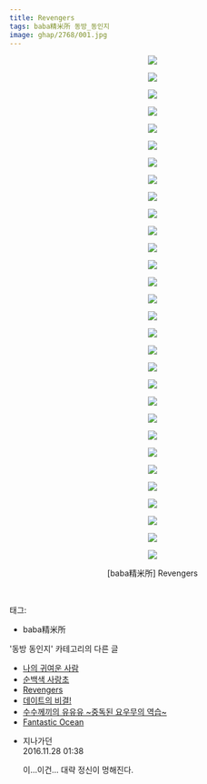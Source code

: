 ```yaml
---
title: Revengers
tags: baba精米所 동방_동인지
image: ghap/2768/001.jpg
---
```

<div class="article">
<p style="text-align: center; clear: none; float: none;"><img src="{{ site.nasurl }}/ghap/2768/001.jpg"/></p>
<p style="text-align: center; clear: none; float: none;"><img src="{{ site.nasurl }}/ghap/2768/002.jpg"/></p>
<p style="text-align: center; clear: none; float: none;"><img src="{{ site.nasurl }}/ghap/2768/003.jpg"/></p>
<p style="text-align: center; clear: none; float: none;"><img src="{{ site.nasurl }}/ghap/2768/004.jpg"/></p>
<p style="text-align: center; clear: none; float: none;"><img src="{{ site.nasurl }}/ghap/2768/005.jpg"/></p>
<p style="text-align: center; clear: none; float: none;"><img src="{{ site.nasurl }}/ghap/2768/006.jpg"/></p>
<p style="text-align: center; clear: none; float: none;"><img src="{{ site.nasurl }}/ghap/2768/007.jpg"/></p>
<p style="text-align: center; clear: none; float: none;"><img src="{{ site.nasurl }}/ghap/2768/008.jpg"/></p>
<p style="text-align: center; clear: none; float: none;"><img src="{{ site.nasurl }}/ghap/2768/009.jpg"/></p>
<p style="text-align: center; clear: none; float: none;"><img src="{{ site.nasurl }}/ghap/2768/010.jpg"/></p>
<p style="text-align: center; clear: none; float: none;"><img src="{{ site.nasurl }}/ghap/2768/011.jpg"/></p>
<p style="text-align: center; clear: none; float: none;"><img src="{{ site.nasurl }}/ghap/2768/012.jpg"/></p>
<p style="text-align: center; clear: none; float: none;"><img src="{{ site.nasurl }}/ghap/2768/013.jpg"/></p>
<p style="text-align: center; clear: none; float: none;"><img src="{{ site.nasurl }}/ghap/2768/014.jpg"/></p>
<p style="text-align: center; clear: none; float: none;"><img src="{{ site.nasurl }}/ghap/2768/015.jpg"/></p>
<p style="text-align: center; clear: none; float: none;"><img src="{{ site.nasurl }}/ghap/2768/016.jpg"/></p>
<p style="text-align: center; clear: none; float: none;"><img src="{{ site.nasurl }}/ghap/2768/017.jpg"/></p>
<p style="text-align: center; clear: none; float: none;"><img src="{{ site.nasurl }}/ghap/2768/018.jpg"/></p>
<p style="text-align: center; clear: none; float: none;"><img src="{{ site.nasurl }}/ghap/2768/019.jpg"/></p>
<p style="text-align: center; clear: none; float: none;"><img src="{{ site.nasurl }}/ghap/2768/020.jpg"/></p>
<p style="text-align: center; clear: none; float: none;"><img src="{{ site.nasurl }}/ghap/2768/021.jpg"/></p>
<p style="text-align: center; clear: none; float: none;"><img src="{{ site.nasurl }}/ghap/2768/022.jpg"/></p>
<p style="text-align: center; clear: none; float: none;"><img src="{{ site.nasurl }}/ghap/2768/023.jpg"/></p>
<p style="text-align: center; clear: none; float: none;"><img src="{{ site.nasurl }}/ghap/2768/024.jpg"/></p>
<p style="text-align: center; clear: none; float: none;"><img src="{{ site.nasurl }}/ghap/2768/025.jpg"/></p>
<p style="text-align: center; clear: none; float: none;"><img src="{{ site.nasurl }}/ghap/2768/026.jpg"/></p>
<p style="text-align: center; clear: none; float: none;"><img src="{{ site.nasurl }}/ghap/2768/027.jpg"/></p>
<p style="text-align: center; clear: none; float: none;"><img src="{{ site.nasurl }}/ghap/2768/028.jpg"/></p>
<p style="text-align: center; clear: none; float: none;"><img src="{{ site.nasurl }}/ghap/2768/029.jpg"/></p>
<p style="text-align: center; clear: none; float: none;"><img src="{{ site.nasurl }}/ghap/2768/030.jpg"/></p>
<p style="text-align: center; clear: none; float: none;">[baba精米所] Revengers</p>
<p><br/></p>
</div><div class="tagTrail">
<p>태그: </p>
<ul>
<li>baba精米所</li>
</ul>
</div><div class="another">
<p>'동방 동인지' 카테고리의 다른 글</p>
<ul>
<li><a href="/2016-11-27-ghap_2771">나의 귀여운 사람</a></li>
<li><a href="/2016-11-27-ghap_2769">순백색 사랑초</a></li>
<li><a href="/2016-11-27-ghap_2768">Revengers</a></li>
<li><a href="/2016-11-27-ghap_2767">데이트의 비결!</a></li>
<li><a href="/2016-11-27-ghap_2764">수수께끼의 유유유 ~중독된 요우무의 역습~</a></li>
<li><a href="/2016-11-27-ghap_2763">Fantastic Ocean</a></li>
</ul>
</div><div class="cb_module cb_fluid">
<div class="cb_wrt cb_profile">
<div class="comment">
<ul>
<li class="cb_thumb_off" id="comment14858260">
<div class="cb_comment_area">
<div class="cb_info_area">
<div class="cb_section">
<span class="cb_nick_name">지나가던</span>
</div>
<div class="cb_section">
<span class="cb_date">2016.11.28 01:38 </span>
</div>
</div>
<div class="cb_dsc_comment">
<p class="cb_dsc">
											이...이건... 대략 정신이 멍해진다.
										</p>
</div>
</div></li>
</ul>
</div>
</div><!-- commentList close -->
</div>